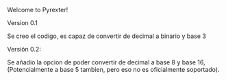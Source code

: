 Welcome to Pyrexter!


Version 0.1

Se creo el codigo, es capaz de convertir de decimal a binario y base 3

Versión 0.2:

Se añadio la opcion de poder convertir de decimal a base 8 y base 16, (Potencialmente a base 5 tambien, pero eso no es oficialmente soportado).

